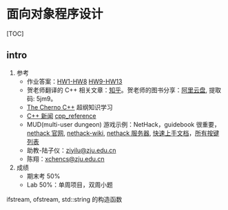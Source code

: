 # 面向对象程序设计

[TOC]

## intro

1. 参考
    - 作业答案：[HW1-HW8](https://zhoutimemachine.github.io/2022/07/07/2022/oop-mid-review/) [HW9-HW13](https://zhoutimemachine.github.io/2022/07/07/2022/oop-final-review/)
    - 贺老师翻译的 C++ 相关文章：[知乎](https://www.zhihu.com/column/c_1561843704159232000)。贺老师的图书分享：[阿里云盘](https://www.aliyundrive.com/s/z5hLRAELpPP), 提取码: 5jm9。
    - [The Cherno C++](https://www.youtube.com/playlist?list=PLlrATfBNZ98dudnM48yfGUldqGD0S4FFb) 超纲知识学习
    - [C++ 新闻](https://isocpp.org/) [cpp_reference](https://en.cppreference.com/w/)
    - MUD(multi-user dungeon) 游戏示例：NetHack，guidebook 很重要，[nethack 官网](https://nethack.org/), [nethack-wiki](https://nethackwiki.com/), [nethack 服务器](https://alt.org/nethack/), [快速上手文档](https://lug.ustc.edu.cn/planet/2021/09/nethack-gitgud/)，[所有按键列表](https://tieba.baidu.com/p/1438247556)
    - 助教-陆子仪：ziyilu@zju.edu.cn
    - 陈翔：xchencs@zju.edu.cn
2. 成绩
    - 期末考 50%
    - Lab 50%：单周项目，双周小题

ifstream, ofstream, std::string 的构造函数